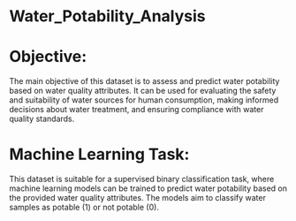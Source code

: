 # Water_Potability_Analysis
# Objective:
The main objective of this dataset is to assess and predict water potability based on water quality attributes. It can be used for evaluating the safety and suitability of water sources for human consumption, making informed decisions about water treatment, and ensuring compliance with water quality standards.

# Machine Learning Task:
This dataset is suitable for a supervised binary classification task, where machine learning models can be trained to predict water potability based on the provided water quality attributes. The models aim to classify water samples as potable (1) or not potable (0).
